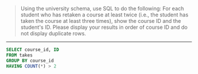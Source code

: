 > Using the university schema, use SQL to do the following: 
> For each student who has retaken a course at least twice
> (i.e., the student has taken the course at least three times), 
> show the course ID and the student's ID. 
> Please display your results in order of course ID and do not 
> display duplicate rows. 

--------------------------------

```sql 
SELECT course_id, ID
FROM takes
GROUP BY course_id
HAVING COUNT(*) > 2
```
